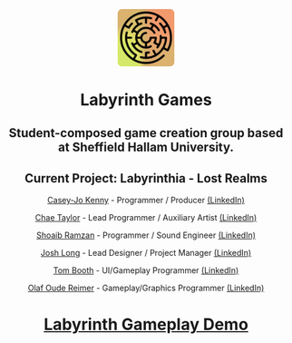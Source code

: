 
<p align="center"><img src="https://raw.githubusercontent.com/O-T-B/.github/main/profile/logo-rounded.png" width="20%"></p>

<h1 align="center">Labyrinth Games</h1>
<h2 align="center">Student-composed game creation group based at Sheffield Hallam University.</h2>
<h2 align="center">Current Project: Labyrinthia - Lost Realms</h2>

<p align="center"><a href="https://github.com/CaseyJoK" target="_blank">Casey-Jo Kenny</a> - Programmer / Producer <a href="https://www.linkedin.com/in/caseyjokenny" target="_blank">(LinkedIn)</a></p>
<p align="center"><a href="https://github.com/SuperslowJelly" target="_blank">Chae Taylor</a> - Lead Programmer / Auxiliary Artist <a href="https://www.linkedin.com/in/chae-taylor-001/" target="_blank">(LinkedIn)</a></p>
<p align="center"><a href="https://github.com/shoaibramzan" target="_blank">Shoaib Ramzan</a> - Programmer / Sound Engineer <a href="https://www.linkedin.com/in/shoaib-ramzan-0904a3195/" target="_blank">(LinkedIn)</a></p>
<p align="center"><a href="https://github.com/Hoopie801" target="_blank">Josh Long</a> - Lead Designer / Project Manager <a href="https://www.linkedin.com/in/joshua-long-58412518a" target="_blank">(LinkedIn)</a></p>
<p align="center"><a href="https://github.com/TomBoothy" target="_blank">Tom Booth</a> - UI/Gameplay Programmer <a href="https://www.linkedin.com/in/tom-booth-06872b207/" target="_blank">(LinkedIn)</a></p>
<p align="center"><a href="https://github.com/Olaf1011" target="_blank">Olaf Oude Reimer</a> - Gameplay/Graphics Programmer <a href="https://www.linkedin.com/in/olaf-oude-reimer/" target="_blank">(LinkedIn)</a></p>

<h1 align="center"><a href="https://youtu.be/67PO-1RfvE0">Labyrinth Gameplay Demo</a></h1>
